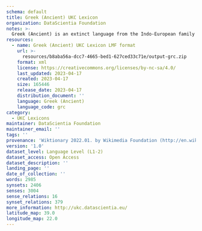 ```yaml
---
schema: default
title: Greek (Ancient) UKC Lexicon
organization: DataScientia Foundation
notes: >-
  Greek (Ancient) is an extinct language from the Indo-European family that used to be spoken in Eurasia. The UKC Lexicon of Greek (Ancient) is represented as a lexico-semantic network. It consists of words, word senses, synsets, as well as sense-level and synset-level relationships
resources:
  - name: Greek (Ancient) UKC Lexicon LMF format
    url: >-
      resources/b8aba56a-dcc7-4665-bed1-627ced33c71e/output-grc.zip
    format: xml
    license: https://creativecommons.org/licenses/by-nc-sa/4.0/
    last_updated: 2023-04-17
    created: 2023-04-17
    size: 165446
    release_date: 2023-04-17
    distribution_document: ''
    language: Greek (Ancient)
    language_code: grc
category:
  - UKC Lexicons
maintainer: DataScientia Foundation
maintainer_email: ''
tags: ''
provenance: 'Wiktionary 2022.01. by Wikimedia Foundation (http://en.wiktionary.org); CogNet 2.1 by Khuyagbaatar Batsuren, National University of Mongolia (http://cognet.ukc.disi.unitn.it); UniMet: Universal Metonymy 1.0 by Temuulen Khishigsuren and Gábor Bella (http://ukc.disi.unitn.it/index.php/metonymy/); MorphyNet 2.0 by Gábor Bella and Khuyagbaatar Batsuren (http://ukc.disi.unitn.it/index.php/morphynet/); Antonymy 1.0 by Gábor Bella (http://ukc.datascientia.eu); Princeton WordNet 2.1 by Princeton University (https://wordnet.princeton.edu)'
version: '1.0'
dataset_level: Language Level (L1-2)
dataset_access: Open Access
dataset_description: ''
landing_page: ''
date_of_collection: ''
words: 2985
synsets: 2406
senses: 3004
sense_relations: 16
synset_relations: 379
more_information: http://ukc.datascientia.eu/
latitude_map: 39.0
longitude_map: 22.0
---
```

